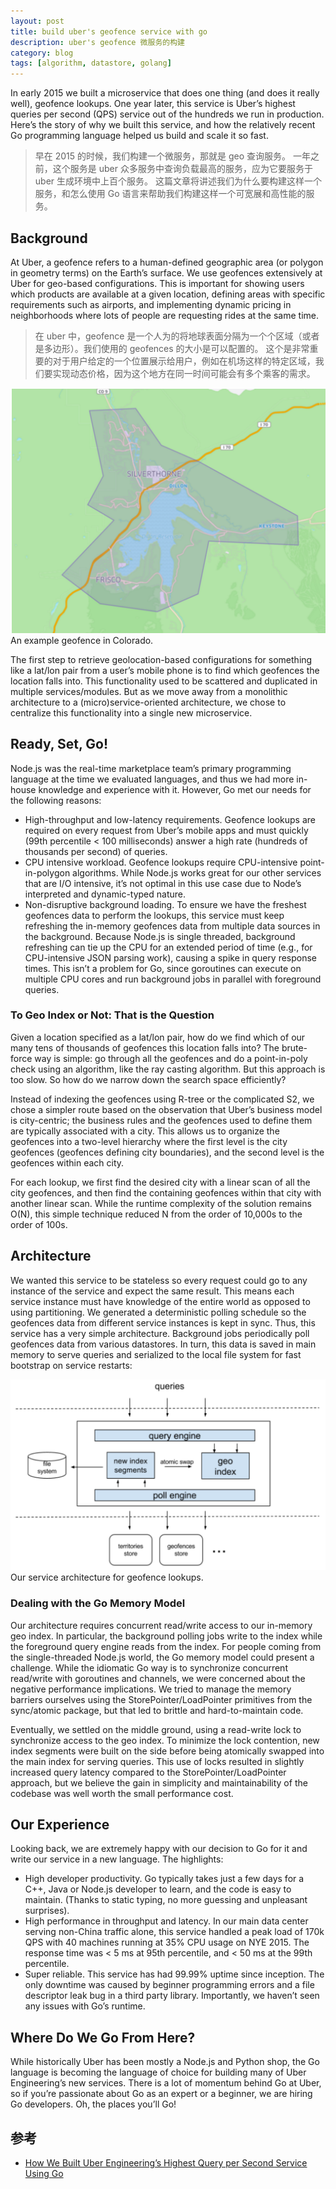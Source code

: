 ```yaml
---
layout: post
title: build uber's geofence service with go
description: uber's geofence 微服务的构建
category: blog
tags: [algorithm, datastore, golang]
---
```

In early 2015 we built a microservice that does one thing (and does it really well), geofence lookups. 
One year later, this service is Uber’s highest queries per second (QPS) service out of the hundreds we run in production. 
Here’s the story of why we built this service, 
and how the relatively recent Go programming language helped us build and scale it so fast.

> 早在 2015 的时候，我们构建一个微服务，那就是 geo 查询服务。 一年之前，这个服务是 uber 众多服务中查询负载最高的服务，应为它要服务于 uber 生成环境中上百个服务。
这篇文章将讲述我们为什么要构建这样一个服务，和怎么使用 Go 语言来帮助我们构建这样一个可宽展和高性能的服务。

## Background

At Uber, a geofence refers to a human-defined geographic area (or polygon in geometry terms) on the Earth’s surface. 
We use geofences extensively at Uber for geo-based configurations. 
This is important for showing users which products are available at a given location, 
defining areas with specific requirements such as airports, 
and implementing dynamic pricing in neighborhoods where lots of people are requesting rides at the same time.

> 在 uber 中，geofence 是一个人为的将地球表面分隔为一个个区域（或者是多边形）。我们使用的  geofences 的大小是可以配置的。
这个是非常重要的对于用户给定的一个位置展示给用户，例如在机场这样的特定区域，我们要实现动态价格，因为这个地方在同一时间可能会有多个乘客的需求。

![](/images/blog/store/geofence-example-1024x796.png)
An example geofence in Colorado.

The first step to retrieve geolocation-based configurations for something like a lat/lon pair 
from a user’s mobile phone is to find which geofences the location falls into. 
This functionality used to be scattered and duplicated in multiple services/modules. 
But as we move away from a monolithic architecture to a (micro)service-oriented architecture, 
we chose to centralize this functionality into a single new microservice.

## Ready, Set, Go!

Node.js was the real-time marketplace team’s primary programming language at the time we evaluated languages, 
and thus we had more in-house knowledge and experience with it. 
However, Go met our needs for the following reasons:

- High-throughput and low-latency requirements. 
Geofence lookups are required on every request from Uber’s mobile apps 
and must quickly (99th percentile < 100 milliseconds) answer a high rate (hundreds of thousands per second) of queries.
- CPU intensive workload. Geofence lookups require CPU-intensive point-in-polygon algorithms. 
While Node.js works great for our other services that are I/O intensive, 
it’s not optimal in this use case due to Node’s interpreted and dynamic-typed nature.
- Non-disruptive background loading. To ensure we have the freshest geofences data to perform the lookups, 
this service must keep refreshing the in-memory geofences data from multiple data sources in the background. 
Because Node.js is single threaded, 
background refreshing can tie up the CPU for an extended period of time (e.g., for CPU-intensive JSON parsing work), 
causing a spike in query response times. 
This isn’t a problem for Go, 
since goroutines can execute on multiple CPU cores and run background jobs in parallel with foreground queries.

### To Geo Index or Not: That is the Question

Given a location specified as a lat/lon pair, 
how do we find which of our many tens of thousands of geofences this location falls into? 
The brute-force way is simple: go through all the geofences and do a point-in-poly check using an algorithm, 
like the ray casting algorithm. But this approach is too slow. So how do we narrow down the search space efficiently?

Instead of indexing the geofences using R-tree or the complicated S2, 
we chose a simpler route based on the observation that Uber’s business model is city-centric; 
the business rules and the geofences used to define them are typically associated with a city. 
This allows us to organize the geofences into a two-level hierarchy 
where the first level is the city geofences (geofences defining city boundaries), 
and the second level is the geofences within each city.

For each lookup, we first find the desired city with a linear scan of all the city geofences, 
and then find the containing geofences within that city with another linear scan. 
While the runtime complexity of the solution remains O(N), 
this simple technique reduced N from the order of 10,000s to the order of 100s.

## Architecture

We wanted this service to be stateless so every request could go to any instance of the service and expect the same result. 
This means each service instance must have knowledge of the entire world as opposed to using partitioning. 
We generated a deterministic polling schedule so the geofences data from different service instances is kept in sync. 
Thus, this service has a very simple architecture. 
Background jobs periodically poll geofences data from various datastores. 
In turn, this data is saved in main memory to serve queries 
and serialized to the local file system for fast bootstrap on service restarts:

![](/images/blog/store/go-geofence-service-architecture-1024x621.png)
Our service architecture for geofence lookups.

### Dealing with the Go Memory Model

Our architecture requires concurrent read/write access to our in-memory geo index. 
In particular, the background polling jobs write to the index while the foreground query engine reads from the index. 
For people coming from the single-threaded Node.js world, the Go memory model could present a challenge. 
While the idiomatic Go way is to synchronize concurrent read/write with goroutines and channels, 
we were concerned about the negative performance implications. 
We tried to manage the memory barriers ourselves using the StorePointer/LoadPointer primitives from the sync/atomic package, 
but that led to brittle and hard-to-maintain code.

Eventually, we settled on the middle ground, using a read-write lock to synchronize access to the geo index. 
To minimize the lock contention, 
new index segments were built on the side before being atomically swapped into the main index for serving queries. 
This use of locks resulted in slightly increased query latency compared to the StorePointer/LoadPointer approach, 
but we believe the gain in simplicity and maintainability of the codebase was well worth the small performance cost.

## Our Experience

Looking back, we are extremely happy with our decision to Go for it and write our service in a new language. 
The highlights:


- High developer productivity. Go typically takes just a few days for a C++, Java or Node.js developer to learn, 
and the code is easy to maintain. (Thanks to static typing, no more guessing and unpleasant surprises).
- High performance in throughput and latency. In our main data center serving non-China traffic alone, 
this service handled a peak load of 170k QPS with 40 machines running at 35% CPU usage on NYE 2015. 
The response time was < 5 ms at 95th percentile, and < 50 ms at the 99th percentile.
- Super reliable. This service has had 99.99% uptime since inception. 
The only downtime was caused by beginner programming errors and a file descriptor leak bug in a third party library. 
Importantly, we haven’t seen any issues with Go’s runtime.

## Where Do We Go From Here?

While historically Uber has been mostly a Node.js and Python shop, 
the Go language is becoming the language of choice for building many of Uber Engineering’s new services. 
There is a lot of momentum behind Go at Uber, so if you’re passionate about Go as an expert or a beginner, 
we are hiring Go developers. Oh, the places you’ll Go!

## 参考
- [How We Built Uber Engineering’s Highest Query per Second Service Using Go](https://eng.uber.com/go-geofence/)

[-10]:    http://hushi55.github.io/  "-10"


